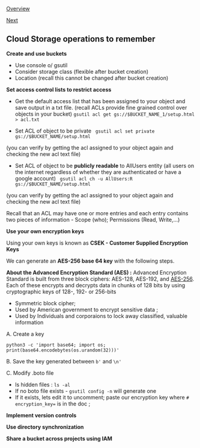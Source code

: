 [Overview](https://github.com/paulowe/gcp/blob/main/readme.md)

[Next](https://github.com/paulowe/gcp/blob/main/cloud-sql.md)

## Cloud Storage operations to remember

**Create and use buckets**

- Use console o/ gsutil
- Consider storage class (flexible after bucket creation)
- Location (recall this cannot be changed after bucket creation)

**Set access control lists to restrict access**

- Get the default access list that has been assigned to your object and save output in a txt file. (recall ACLs provide fine grained control over objects in your bucket)
```gsutil acl get gs://$BUCKET_NAME_1/setup.html  > acl.txt```

- Set ACL of object to be private
``` gsutil acl set private gs://$BUCKET_NAME/setup.html```

(you can verify by getting the acl assigned to your object again and checking the new acl text file)

- Set ACL of object to be **publicly readable** to AllUsers entity (all users on the internet regardless of whether they are authenticated or have a google account)
``` gsutil acl ch -u AllUsers:R gs://$BUCKET_NAME/setup.html```

(you can verify by getting the acl assigned to your object again and checking the new acl text file)

Recall that an ACL may have one or more entries and each entry contains two pieces of information - Scope (who); Permissions (Read, Write,...)

**Use your own encryption keys**

Using your own keys is known as **CSEK - Customer Supplied Encryption Keys**

We can generate an **AES-256 base 64 key** with the following steps.

**About the Advanced Encryption Standard (AES) :** 
Advanced Encryption Standard is built from three block ciphers: AES-128, AES-192, and [AES-256](https://www.cyclonis.com/what-is-aes-256-encryption/). Each of these encrypts and decrypts data in chunks of 128 bits by using cryptographic keys of 128-, 192- or 256-bits
- Symmetric block cipher; 
- Used by American government to encrypt sensitive data ; 
- Used by Individuals and corporaions to lock away classified, valuable information

A. Create a key

```python3 -c 'import base64; import os; print(base64.encodebytes(os.urandom(32)))'```

B. Save the key generated between ```b'``` and ```\n'```

C. Modify .boto file

  - ls hidden files :   ```ls -al```
  - If no boto file exists - ```gsutil config -n``` will generate one
  - If it exists, lets edit it to uncomment; paste our encryption key where ```# encryption_key=``` is in the doc ;


**Implement version controls**

**Use directory synchronization**

**Share a bucket across projects using IAM**
